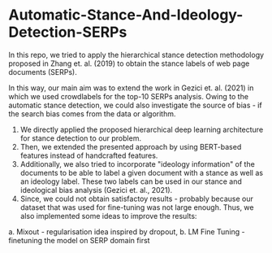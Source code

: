 # Automatic-Stance-And-Ideology-Detection-SERPs
In this repo, we tried to apply the hierarchical stance detection methodology proposed in Zhang et. al. (2019)
to obtain the stance labels of web page documents (SERPs).

In this way, our main aim was to extend the work in Gezici et. al. (2021) in which we used crowdlabels for the top-10
SERPs analysis. Owing to the automatic stance detection, we could also investigate the source of bias - if the search bias comes from
the data or algorithm.

1. We directly applied the proposed hierarchical deep learning architecture for stance detection to our problem.
2. Then, we extended the presented approach by using BERT-based features instead of handcrafted features.
3. Additionally, we also tried to incorporate "ideology information" of the documents to be able to label a given document with a stance as well as an ideology label. These two labels can be used in our stance and ideological bias analysis (Gezici et. al., 2021). 
4. Since, we could not obtain satisfactoy results - probably because our dataset that was used for fine-tuning was not large enough. Thus, we also implemented some ideas to improve the results:

a. Mixout - regularisation idea inspired by dropout,
b. LM Fine Tuning - finetuning the model on SERP domain first
